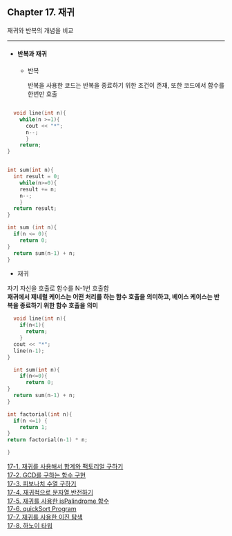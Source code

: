 ## Chapter 17. 재귀

  재귀와 반복의 개념을 비교
  
-----------------------------------------------------

  - #### 반복과 재귀
    
      - 반복
        
          반복을 사용한 코드는 반복을 종료하기 위한 조건이 존재, 또한 코드에서 함수를 한번만 호출

```cpp

  void line(int n){
    while(n >=1){
      cout << "*";
      n--;
      }
    return;
}


int sum(int n){
  int result = 0;
    while(n>=0){
    result += n;
    n--;
    }
  return result;
}

int sum (int n){
  if(n <= 0){
    return 0;
}
  return sum(n-1) + n;
}

```
  
  - 재귀
         
  자기 자신을 호출로 함수를 N-1번 호출함 <br> 
  **재귀에서 제네럴 케이스는 어떤 처리를 하는 함수 호출을 의미하고, 베이스 케이스는 반복을 종료하기 위한 함수 호출을 의미**

```cpp
  void line(int n){
    if(n<1){
      return;  
    }
  cout << "*";
  line(n-1);
}

  int sum(int n){
    if(n<=0){
      return 0;
}
  return sum(n-1) + n;
}

int factorial(int n){
  if(n <=1) {
    return 1;
}
return factorial(n-1) * n;

}
```


[17-1. 재귀를 사용해서 합계와 팩토리얼 구하기](https://github.com/Jeon-YuSung/Cplusplus-UE/blob/main/CPP/Forouzan%20Cpp%20Bible/F_Chapter17/17-1.cpp) <br>
[17-2. GCD를 구하는 함수 구현](https://github.com/Jeon-YuSung/Cplusplus-UE/blob/main/CPP/Forouzan%20Cpp%20Bible/F_Chapter17/17-2.cpp) <br>
[17-3. 피보나치 수열 구하기](https://github.com/Jeon-YuSung/Cplusplus-UE/blob/main/CPP/Forouzan%20Cpp%20Bible/F_Chapter17/17-3.cpp) <br>
[17-4. 재귀적으로 문자열 반전하기](https://github.com/Jeon-YuSung/Cplusplus-UE/blob/main/CPP/Forouzan%20Cpp%20Bible/F_Chapter17/17-4.cpp) <br>
[17-5. 재귀를 사용한 isPalindrome 함수](https://github.com/Jeon-YuSung/Cplusplus-UE/blob/main/CPP/Forouzan%20Cpp%20Bible/F_Chapter17/17-5.cpp) <br>
[17-6. quickSort Program](https://github.com/Jeon-YuSung/Cplusplus-UE/blob/main/CPP/Forouzan%20Cpp%20Bible/F_Chapter17/17-6.cpp) <br>
[17-7. 재귀를 사용한 이진 탐색](https://github.com/Jeon-YuSung/Cplusplus-UE/blob/main/CPP/Forouzan%20Cpp%20Bible/F_Chapter17/17-7.cpp) <br>
[17-8. 하노이 타워](https://github.com/Jeon-YuSung/Cplusplus-UE/blob/main/CPP/Forouzan%20Cpp%20Bible/F_Chapter17/17-8.cpp)
